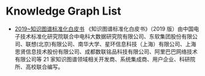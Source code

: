 # Knowledge Graph List

- [2019~知识图谱标准化白皮书](https://mp.weixin.qq.com/s/d5Fr8YSxFqM7DOwIhuhutw) 《知识图谱标准化白皮书》（2019 版）由中国电子技术标准化研究院联合中电科大数据研究院有限公司、东软集团股份有限公司、联想(北京)有限公司、南华大学、星环信息科技（上海）有限公司、上海思贤信息技术股份有限公司、成都数联铭品科技有限公司、阿里巴巴网络技术有限公司等 21 家知识图谱领域相关开发商、系统集成商、用户企业、科研院所、高校联合编写。
